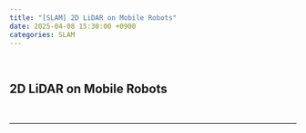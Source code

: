 ```yaml
---
title: "[SLAM] 2D LiDAR on Mobile Robots"
date: 2025-04-08 15:30:00 +0900
categories: SLAM
---
```


&nbsp;


## 2D LiDAR on Mobile Robots

<br>

---

&nbsp;